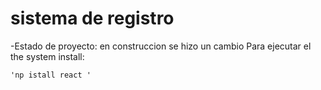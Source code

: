 <h1> sistema de registro </h1>

-Estado de proyecto: en construccion se hizo un cambio 
Para ejecutar el the system install:

    'np istall react '
